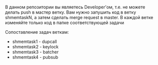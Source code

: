 В данном репозитории вы являетесь Developer'ом, т.е. не можете делать push в мастер ветку. Вам нужно запушить код в ветку shmemtaskN, а затем сделать merge request в master. В каждой ветке изменяйте только код в папке соответствующей задачи

Сопоставление задач веткам:
- shmemtask1 - dupcall
- shmemtask2 - keylock
- shmemtask3 - batcher
- shmemtask4 - pubsub
